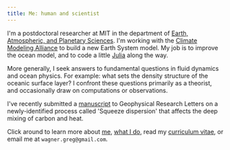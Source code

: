 ```yaml
---
title: Me: human and scientist
---
```


I'm a postdoctoral researcher at MIT in the department of 
[Earth, Atmospheric, and Planetary Sciences][].
I'm working with the [Climate Modeling Alliance][] to build a new
Earth System model. My job is to improve the ocean model,
and to code a little [Julia][] along the way.

More generally, I seek answers to fundamental questions in fluid 
dynamics and ocean physics. For example: what sets the density
structure of the oceanic surface layer? I confront these questions 
primarily as a theorist, and occasionally draw on computations or observations.

I've recently submitted a [manuscript][] to Geophysical Research Letters on a
newly-identified process called 'Squeeze dispersion' that affects the deep mixing 
of carbon and heat.

Click around to learn more about [me][], [what I do][], read my 
[curriculum vitae][], or email me 
at `wagner.greg@gmail.com`.

[Earth, Atmospheric, and Planetary Sciences]: https://eapsweb.mit.edu
[Climate Modeling Alliance]: https://clima.caltech.edu
[Julia]: https://julialang.org
[curriculum vitae]: https://glwagner.github.io/assets/pdf/glwCv.pdf
[me]: https://glwagner.github.io/about/
[what I do]: https://glwagner.github.io/projects/
[NOAA fellowship]: http://vsp.ucar.edu/cgc/current-awards-alumni 
[manuscript]: https://glwagner.github.io/assets/pdf/squeezedispersiondraft.pdf
